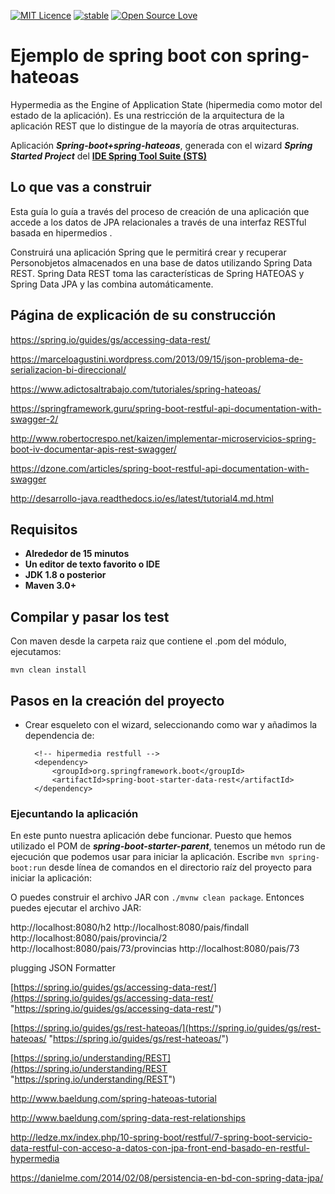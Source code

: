 [![MIT Licence](https://badges.frapsoft.com/os/mit/mit.svg?v=103)](https://opensource.org/licenses/mit-license.php)
[![stable](http://badges.github.io/stability-badges/dist/stable.svg)](http://github.com/badges/stability-badges)
[![Open Source Love](https://badges.frapsoft.com/os/v1/open-source.png?v=103)](https://github.com/ellerbrock/open-source-badge/)

# Ejemplo de spring boot con spring-hateoas #

Hypermedia as the Engine of Application State (hipermedia como motor del estado de la aplicación). Es una restricción de la arquitectura de la aplicación REST que lo distingue de la mayoría de otras arquitecturas.

Aplicación ***Spring-boot+spring-hateoas***, generada con el wizard ***Spring Started Project*** del [**IDE Spring Tool Suite (STS)**](https://spring.io/tools "IDE Spring Tool Suite")


## Lo que vas a construir ##

Esta guía lo guía a través del proceso de creación de una aplicación que accede a los datos de JPA relacionales a través de una interfaz RESTful basada en hipermedios .

Construirá una aplicación Spring que le permitirá crear y recuperar Personobjetos almacenados en una base de datos utilizando Spring Data REST. Spring Data REST toma las características de Spring HATEOAS y Spring Data JPA y las combina automáticamente.


## Página de explicación de su construcción ##

https://spring.io/guides/gs/accessing-data-rest/









https://marceloagustini.wordpress.com/2013/09/15/json-problema-de-serializacion-bi-direccional/







https://www.adictosaltrabajo.com/tutoriales/spring-hateoas/




https://springframework.guru/spring-boot-restful-api-documentation-with-swagger-2/


http://www.robertocrespo.net/kaizen/implementar-microservicios-spring-boot-iv-documentar-apis-rest-swagger/


https://dzone.com/articles/spring-boot-restful-api-documentation-with-swagger


http://desarrollo-java.readthedocs.io/es/latest/tutorial4.md.html

## Requisitos ##

- **Alrededor de 15 minutos**
- **Un editor de texto favorito o IDE**
- **JDK 1.8 o posterior**
- **Maven 3.0+**

## Compilar y pasar los test ##

Con maven desde la carpeta raiz que contiene el .pom del módulo, ejecutamos:

    mvn clean install

## Pasos en la creación del proyecto ##

- Crear esqueleto con el wizard, seleccionando como war y añadimos la dependencia de:

		<!-- hipermedia restfull -->
		<dependency>
			<groupId>org.springframework.boot</groupId>
			<artifactId>spring-boot-starter-data-rest</artifactId>
		</dependency>

 

	

### Ejecuntando la aplicación ###

En este punto nuestra aplicación debe funcionar. Puesto que hemos utilizado el POM de ***spring-boot-starter-parent***, tenemos un método run de ejecución que podemos usar para iniciar la aplicación. Escribe `mvn spring-boot:run` desde línea de comandos en el directorio raíz del proyecto para iniciar la aplicación:

O puedes construir el archivo JAR con `./mvnw clean package`. Entonces puedes ejecutar el archivo JAR:


http://localhost:8080/h2
http://localhost:8080/pais/findall
http://localhost:8080/pais/provincia/2
http://localhost:8080/pais/73/provincias
http://localhost:8080/pais/73


plugging JSON Formatter






[https://spring.io/guides/gs/accessing-data-rest/](https://spring.io/guides/gs/accessing-data-rest/ "https://spring.io/guides/gs/accessing-data-rest/")


[https://spring.io/guides/gs/rest-hateoas/](https://spring.io/guides/gs/rest-hateoas/ "https://spring.io/guides/gs/rest-hateoas/")

[https://spring.io/understanding/REST](https://spring.io/understanding/REST "https://spring.io/understanding/REST")

http://www.baeldung.com/spring-hateoas-tutorial


http://www.baeldung.com/spring-data-rest-relationships

http://ledze.mx/index.php/10-spring-boot/restful/7-spring-boot-servicio-data-restful-con-acceso-a-datos-con-jpa-front-end-basado-en-restful-hypermedia


https://danielme.com/2014/02/08/persistencia-en-bd-con-spring-data-jpa/

